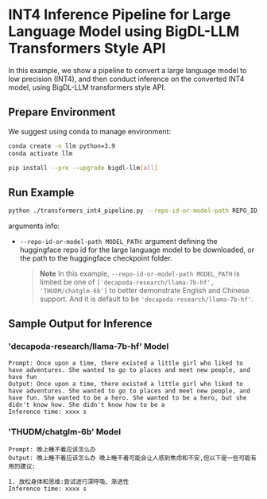 # INT4 Inference Pipeline for Large Language Model using BigDL-LLM Transformers Style API

In this example, we show a pipeline to convert a large language model to low precision (INT4), and then conduct inference on the converted INT4 model, using BigDL-LLM transformers style API.

## Prepare Environment
We suggest using conda to manage environment:
```bash
conda create -n llm python=3.9
conda activate llm

pip install --pre --upgrade bigdl-llm[all]
```

## Run Example
```bash
python ./transformers_int4_pipeline.py --repo-id-or-model-path REPO_ID_OR_MODEL_PATH
```
arguments info:
- `--repo-id-or-model-path MODEL_PATH`: argument defining the huggingface repo id for the large language model to be downloaded, or the path to the huggingface checkpoint folder.

  > **Note** In this example, `--repo-id-or-model-path MODEL_PATH` is limited be one of `['decapoda-research/llama-7b-hf', 'THUDM/chatglm-6b']` to better demonstrate English and Chinese support. And it is default to be `'decapoda-research/llama-7b-hf'`.

## Sample Output for Inference
### 'decapoda-research/llama-7b-hf' Model
```log
Prompt: Once upon a time, there existed a little girl who liked to have adventures. She wanted to go to places and meet new people, and have fun
Output: Once upon a time, there existed a little girl who liked to have adventures. She wanted to go to places and meet new people, and have fun. She wanted to be a hero. She wanted to be a hero, but she didn't know how. She didn't know how to be a
Inference time: xxxx s
```

### 'THUDM/chatglm-6b' Model
```log
Prompt: 晚上睡不着应该怎么办
Output: 晚上睡不着应该怎么办 晚上睡不着可能会让人感到焦虑和不安,但以下是一些可能有用的建议:

1. 放松身体和思维:尝试进行深呼吸、渐进性
Inference time: xxxx s
```

